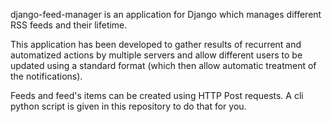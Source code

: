 django-feed-manager is an application for Django which manages different RSS feeds and their lifetime.

This application has been developed to gather results of recurrent and automatized actions by multiple servers and allow different users to be updated using a standard format (which then allow automatic treatment of the notifications).

Feeds and feed's items can be created using HTTP Post requests. A cli python script is given in this repository to do that for you.

